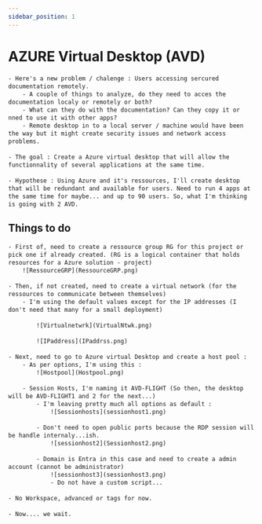 ```yaml
---
sidebar_position: 1
---
```


# AZURE Virtual Desktop (AVD)

    - Here's a new problem / chalenge : Users accessing sercured documentation remotely. 
        - A couple of things to analyze, do they need to acces the documentation localy or remotely or both?
        - What can they do with the documentation? Can they copy it or nned to use it with other apps?
        - Remote desktop in to a local server / machine would have been the way but it might create security issues and network access problems.
    
    - The goal : Create a Azure virtual desktop that will allow the functionnality of several applications at the same time.

    - Hypothese : Using Azure and it's ressources, I'll create desktop that will be redundant and available for users. Need to run 4 apps at the same time for maybe... and up to 90 users. So, what I'm thinking is going with 2 AVD.


## Things to do

    - First of, need to create a ressource group RG for this project or pick one if already created. (RG is a logical container that holds resources for a Azure solution - project)
        ![RessourceGRP](RessourceGRP.png)
    
    - Then, if not created, need to create a virtual network (for the ressources to communicate between themselves)
        - I'm using the default values except for the IP addresses (I don't need that many for a small deployment)

            ![Virtualnetwrk](VirtualNtwk.png)

            ![IPaddress](IPaddrss.png)
    
    - Next, need to go to Azure virtual Desktop and create a host pool :
        - As per options, I'm using this :
            ![Hostpool](Hostpool.png)
        
        - Session Hosts, I'm naming it AVD-FLIGHT (So then, the desktop will be AVD-FLIGHT1 and 2 for the next...)
            - I'm leaving pretty much all options as default :
                ![Sessionhosts](sessionhost1.png)

            - Don't need to open public ports because the RDP session will be handle internaly...ish.
                ![sessionhost2](Sessionhost2.png)

            - Domain is Entra in this case and need to create a admin account (cannot be administrator)
                ![sessionhost3](sessionhost3.png)
                - Do not have a custom script...

    - No Workspace, advanced or tags for now.

    - Now.... we wait.